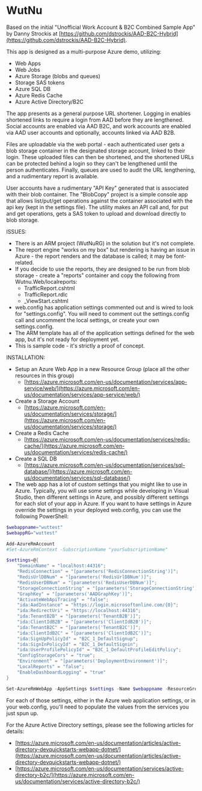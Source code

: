 # WutNu
Based on the initial "Unofficial Work Account &amp; B2C Combined Sample App" by Danny Strockis at [https://github.com/dstrockis/AAD-B2C-Hybrid](https://github.com/dstrockis/AAD-B2C-Hybrid). 

This app is designed as a multi-purpose Azure demo, utilizing:

- Web Apps
- Web Jobs
- Azure Storage (blobs and queues)
- Storage SAS tokens
- Azure SQL DB
- Azure Redis Cache
- Azure Active Directory/B2C

The app presents as a general purpose URL shortener. Logging in enables shortened links to require a login from AAD before they are lengthened. Social accounts are enabled via AAD B2C, and work accounts are enabled via AAD user accounts and optionally, accounts linked via AAD B2B.

Files are uploadable via the web portal - each authenticated user gets a blob storage container in the designated storage account, linked to their login. These uploaded files can then be shortened, and the shortened URLs can be protected behind a login so they can't be lengthened until the person authenticates. Finally, queues are used to audit the URL lengthening, and a rudimentary report is available.

User accounts have a rudimentary "API Key" generated that is associated with their blob container. The "BlobCopy" project is a simple console app that allows list/put/get operations against the container associated with the api key (kept in the settings file). The utility makes an API call and, for put and get operations, gets a SAS token to upload and download directly to blob storage.

ISSUES:
- There is an ARM project (WutNuRG) in the solution but it's not complete.
- The report engine "works on my box" but rendering is having an issue in Azure - the report renders and the database is called; it may be font-related.
- If you decide to use the reports, they are designed to be run from blob storage - create a "reports" container and copy the following from Wutnu.Web/localreports:
  - TrafficReport.cshtml
  - TrafficReport.rdlc
  - _ViewStart.cshtml
- web.config has application settings commented out and is wired to look for "settings.config". You will need to comment out the settings.config call and uncomment the local settings, or create your own settings.config.
- The ARM template has all of the application settings defined for the web app, but it's not ready for deployment yet.
- This is sample code - it's strictly a proof of concept.

INSTALLATION:
- Setup an Azure Web App in a new Resource Group (place all the other resources in this group)
  - [https://azure.microsoft.com/en-us/documentation/services/app-service/web/](https://azure.microsoft.com/en-us/documentation/services/app-service/web/)
- Create a Storage Account
  - [https://azure.microsoft.com/en-us/documentation/services/storage/](https://azure.microsoft.com/en-us/documentation/services/storage/)
- Create a Redis Cache
  - [https://azure.microsoft.com/en-us/documentation/services/redis-cache/](https://azure.microsoft.com/en-us/documentation/services/redis-cache/)
- Create a SQL DB
  - [https://azure.microsoft.com/en-us/documentation/services/sql-database/](https://azure.microsoft.com/en-us/documentation/services/sql-database/)
- The web app has a lot of custom settings that you might like to use in Azure. Typically, you will use some settings while developing in Visual Studio, then different settings in Azure, and possibly different settings for each slot of your app in Azure. If you want to have settings in Azure override the settings in your deployed web.config, you can use the following PowerShell:
  
```powershell
$webappname="wuttest"
$webappRG="wuttest"

Add-AzureRmAccount
#Set-AzureRmContext -SubscriptionName "yourSubscriptionName"

$settings=@{
    "DomainName" = "localhost:44316";
    "RedisConnection" = "[parameters('RedisConnectionString')]";
    "RedisUrlDBNum" = "[parameters('RedisUrlDBNum')]";
    "RedisUserDBNum" = "[parameters('RedisUserDBNum')]";
    "StorageConnectionString" = "[parameters('StorageConnectionString')]";
    "GraphKey" = "[parameters('AADGraphKey')]";
    "ActivateWebApiTracing" = "false";
    "ida:AadInstance" = "https://login.microsoftonline.com/{0}";
    "ida:RedirectUri" = "https://localhost:44316";
    "ida:TenantB2B" = "[parameters('TenantB2B')]";
    "ida:ClientIdB2B" = "[parameters('ClientIdB2B')]";
    "ida:TenantB2C" = "[parameters('TenantB2C')]";
    "ida:ClientIdB2C" = "[parameters('ClientIdB2C')]";
    "ida:SignUpPolicyId" = "B2C_1_DefaultSignup";
    "ida:SignInPolicyId" = "B2C_1_DefaultSignin";
    "ida:UserProfilePolicyId" = "B2C_1_DefaultProfileEditPolicy";
    "ConfigStorageCors" = "true";
    "Environment" = "[parameters('DeploymentEnvironment')]";
    "LocalReports" = "false";
    "EnableDashboardLogging" = "true"
}

Set-AzureRmWebApp -AppSettings $settings -Name $webappname -ResourceGroupName $webappRG
```

For each of those settings, either in the Azure web application settings, or in your web.config, you'll need to populate the values from the services you just spun up.

For the Azure Active Directory settings, please see the following articles for details:

- [https://azure.microsoft.com/en-us/documentation/articles/active-directory-devquickstarts-webapp-dotnet/](https://azure.microsoft.com/en-us/documentation/articles/active-directory-devquickstarts-webapp-dotnet/)
- [https://azure.microsoft.com/en-us/documentation/services/active-directory-b2c/](https://azure.microsoft.com/en-us/documentation/services/active-directory-b2c/)
